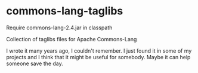commons-lang-taglibs
====================
Require commons-lang-2.4.jar in classpath

Collection of taglibs files for Apache Commons-Lang

I wrote it many years ago, I couldn't remember. I just found
it in some of my projects and I think that it might be useful for somebody.
Maybe it can help someone save the day.
